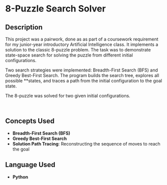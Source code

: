 <h1>8-Puzzle Search Solver</h1>

<h2>Description</h2>

This project was a pairwork, done as as part of a coursework requirement for my junior-year introductory Artificial Intelligence class. It implements a solution to the classic 8-puzzle problem. The task was to demonstrate state-space search for solving the puzzle from different initial configurations.

Two search strategies were implemented: Breadth-First Search (BFS) and Greedy Best-First Search. The program builds the search tree, explores all possible **states, and traces a path from the initial configuration to the goal state.

The 8-puzzle was solved for two given initial configurations.

<br/>

<h2>Concepts Used</h2>

- <b>Breadth-First Search (BFS)</b>
- <b>Greedy Best-First Search</b>
- <b>Solution Path Tracing</b>: Reconstructing the sequence of moves to reach the goal  

<h2>Language Used</h2>

- <b>Python</b>
